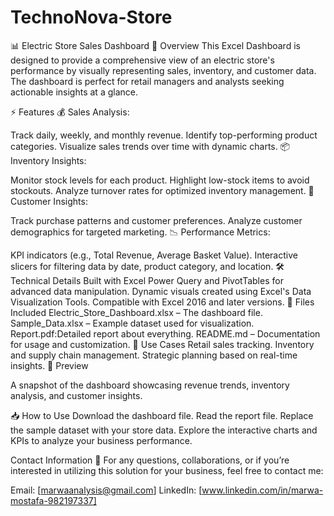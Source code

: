 # TechnoNova-Store
📊 Electric Store Sales Dashboard 🚀
Overview
This Excel Dashboard is designed to provide a comprehensive view of an electric store's performance by visually representing sales, inventory, and customer data. The dashboard is perfect for retail managers and analysts seeking actionable insights at a glance.

⚡ Features
💰 Sales Analysis:

Track daily, weekly, and monthly revenue.
Identify top-performing product categories.
Visualize sales trends over time with dynamic charts.
📦 Inventory Insights:

Monitor stock levels for each product.
Highlight low-stock items to avoid stockouts.
Analyze turnover rates for optimized inventory management.
🛒 Customer Insights:

Track purchase patterns and customer preferences.
Analyze customer demographics for targeted marketing.
📉 Performance Metrics:

KPI indicators (e.g., Total Revenue, Average Basket Value).
Interactive slicers for filtering data by date, product category, and location.
🛠️ Technical Details
Built with Excel Power Query and PivotTables for advanced data manipulation.
Dynamic visuals created using Excel's Data Visualization Tools.
Compatible with Excel 2016 and later versions.
📂 Files Included
Electric_Store_Dashboard.xlsx – The dashboard file.
Sample_Data.xlsx – Example dataset used for visualization.
Report.pdf:Detailed report about everything.
README.md – Documentation for usage and customization.
🎯 Use Cases
Retail sales tracking.
Inventory and supply chain management.
Strategic planning based on real-time insights.
🌟 Preview

A snapshot of the dashboard showcasing revenue trends, inventory analysis, and customer insights.

📥 How to Use
Download the dashboard file.
Read the report file.
Replace the sample dataset with your store data.
Explore the interactive charts and KPIs to analyze your business performance.

Contact Information 📧 For any questions, collaborations, or if you’re interested in utilizing this solution for your business, feel free to contact me:

Email: [marwaanalysis@gmail.com] LinkedIn: [www.linkedin.com/in/marwa-mostafa-982197337]

